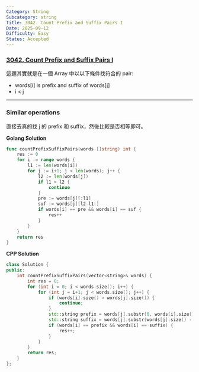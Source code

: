 ```yaml
---
Category: String
Subcategory: string
Title: 3042. Count Prefix and Suffix Pairs I
Date: 2025-09-12
Difficulty: Easy
Status: Accepted
---
```

### [3042. Count Prefix and Suffix Pairs I]

[3042. Count Prefix and Suffix Pairs I]: https://leetcode.com/problems/count-prefix-and-suffix-pairs-i/

這題其實就是在一個 Array 中以以下條件找符合的 pair:
-   words[i] is prefix and suffix of words[j]
-   i < j

---

### Similar operations

直接去真的找 j 的 prefix 和 suffix，然後比較是否相等即可。

**Golang Solution**
```go
func countPrefixSuffixPairs(words []string) int {
    res := 0
    for i := range words {
        l1 := len(words[i])
        for j := i+1; j < len(words); j++ {
            l2 := len(words[j])
            if l1 > l2 {
                continue
            }
            pre := words[j][:l1]
            suf := words[j][l2-l1:]
            if words[i] == pre && words[i] == suf {
                res++
            }
        }
    }
    return res
}
```

**CPP Solution**
```cpp
class Solution {
public:
    int countPrefixSuffixPairs(vector<string>& words) {
        int res = 0;
        for (int i = 0; i < words.size(); i++) {
            for (int j = i+1; j < words.size(); j++) {
                if (words[i].size() > words[j].size()) {
                    continue;
                }
                std::string prefix = words[j].substr(0, words[i].size());
                std::string suffix = words[j].substr(words[j].size() - words[i].size());
                if (words[i] == prefix && words[i] == suffix) {
                    res++;
                }
            }
        }      
        return res;
    }
};
```